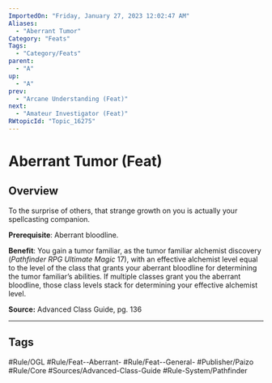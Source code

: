 ```yaml
---
ImportedOn: "Friday, January 27, 2023 12:02:47 AM"
Aliases:
  - "Aberrant Tumor"
Category: "Feats"
Tags:
  - "Category/Feats"
parent:
  - "A"
up:
  - "A"
prev:
  - "Arcane Understanding (Feat)"
next:
  - "Amateur Investigator (Feat)"
RWtopicId: "Topic_16275"
---
```

# Aberrant Tumor (Feat)
## Overview
To the surprise of others, that strange growth on you is actually your spellcasting companion.

**Prerequisite**: Aberrant bloodline.

**Benefit**: You gain a tumor familiar, as the tumor familiar alchemist discovery (*Pathfinder RPG Ultimate Magic* 17), with an effective alchemist level equal to the level of the class that grants your aberrant bloodline for determining the tumor familiar’s abilities. If multiple classes grant you the aberrant bloodline, those class levels stack for determining your effective alchemist level.

**Source:** Advanced Class Guide, pg. 136


---
## Tags
#Rule/OGL #Rule/Feat--Aberrant- #Rule/Feat--General- #Publisher/Paizo #Rule/Core #Sources/Advanced-Class-Guide #Rule-System/Pathfinder

